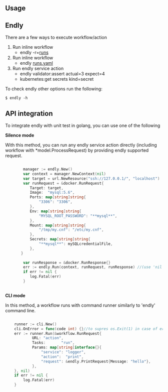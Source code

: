 ## Usage


## Endly

There are a few ways to execute workflow/action


1) Run inline workflow
    -  endly -r=[runs](runs.yaml)   
2) Run inline workflow
    -  endly [runs.yaml](runs.yaml)   
3) Run endly service action
    -  endly validator:assert actual=3 expect=4
    -  kubernetes:get secrets kind=secret
    
To check endly other options run the following:

```text
$ endly -h
```
         

## API integration
         
To integrate endly with unit test in golang, you can use one of the following  
  

**Silence mode**

With this method, you can run any endly service action directly (including workflow with *model.ProcessRequest) by providing endly supported request.


```go

        manager := endly.New()
        var context = manager.NewContext(nil)
        var target = url.NewResource("ssh://127.0.0.1/", "localhost")
        var runRequest = &docker.RunRequest{
           Target: target,
           Image:  "mysql:5.6",
           Ports: map[string]string{
               "3306": "3306",
           },
           Env: map[string]string{
               "MYSQL_ROOT_PASSWORD": "**mysql**",
           },
           Mount: map[string]string{
               "/tmp/my.cnf": "/etc/my.cnf",
           },
           Secrets: map[string]string{
               "**mysql**": mySQLcredentialFile,
           },
       }
                                   
        var runResponse = &docker.RunResponse{}
        err := endly.Run(context, runRequest, runResponse) //(use 'nil' as last parameters to ignore actual response)
        if err != nil {
           log.Fatal(err)
        }
		
```         

**CLI mode**

In this method, a workflow runs with command runner similarly to 'endly' command line.

```go

    runner := cli.New()
	cli.OnError = func(code int) {}//to supres os.Exit(1) in case of error
	err := runner.Run(&workflow.RunRequest{
			URL: "action",
			Tasks:       "run",
			Params: map[string]interface{}{
				"service": "logger",
				"action":  "print",
				"request": &endly.PrintRequest{Message: "hello"},
			},
	}, nil)
    if err != nil {
    	log.Fatal(err)
    }

```         
